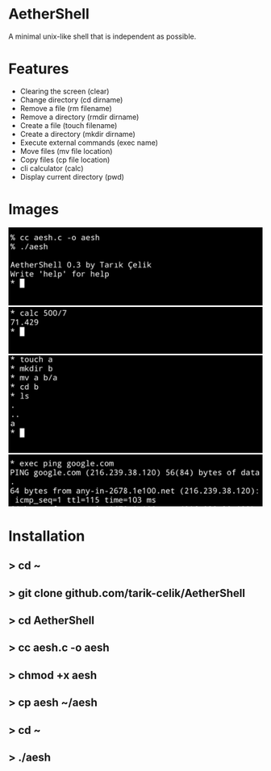 # AetherShell

A minimal unix-like shell
that is independent as possible.

# Features

* Clearing the screen (clear)
* Change directory (cd dirname)
* Remove a file (rm filename)
* Remove a directory (rmdir dirname)
* Create a file (touch filename)
* Create a directory (mkdir dirname)
* Execute external commands (exec name)
* Move files (mv file location)
* Copy files (cp file location)
* cli calculator (calc)
* Display current directory (pwd)

 # Images

![alt image](https://github.com/tarik-celik/AetherShell/blob/main/Screenshot_20231222_185020_Termux.jpg)
![alt image](https://github.com/tarik-celik/AetherShell/blob/main/Screenshot_20231222_185148_Termux.jpg)
![alt image](https://github.com/tarik-celik/AetherShell/blob/main/Screenshot_20231222_185351_Termux.jpg)
![alt image](https://github.com/tarik-celik/AetherShell/blob/main/Screenshot_20231222_185603_Termux.jpg)

# Installation

## > cd ~
## > git clone github.com/tarik-celik/AetherShell
## > cd AetherShell
## > cc aesh.c -o aesh
## > chmod +x aesh
## > cp aesh ~/aesh
## > cd ~
## > ./aesh
